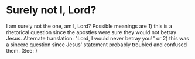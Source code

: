 
# Surely not I, Lord?
I am surely not the one, am I, Lord? Possible meanings are 1) this is a rhetorical question since the apostles were sure they would not betray Jesus. Alternate translation: "Lord, I would never betray you!" or 2) this was a sincere question since Jesus' statement probably troubled and confused them. (See: )